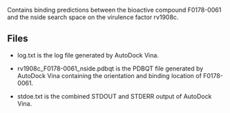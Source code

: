 Contains binding predictions between the bioactive compound F0178-0061 and the nside search space on the virulence factor rv1908c.

## Files

- log.txt is the log file generated by AutoDock Vina.

- rv1908c_F0178-0061_nside.pdbqt is the PDBQT file generated by AutoDock Vina containing the orientation and binding location of F0178-0061.

- stdoe.txt is the combined STDOUT and STDERR output of AutoDock Vina.

